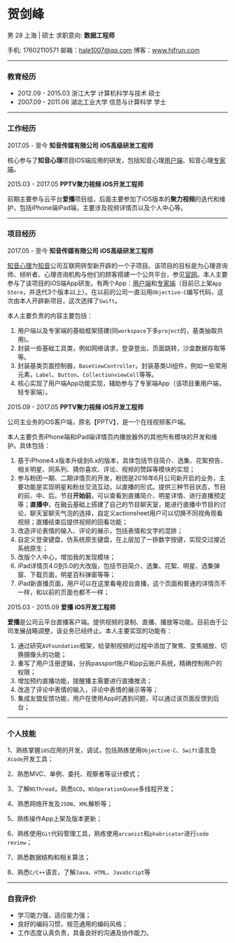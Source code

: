 # 贺剑峰         

男 28 上海 | 硕士				求职意向:	**数据工程师**

手机: 17602110571		邮箱：hale1007@qq.com    博客：www.hjfrun.com

<hr style = "height:1px" />


### 教育经历

* 2012.09 - 2015.03        浙江大学             计算机科学与技术      硕士
* 2007.09 - 2011.06        湖北工业大学     信息与计算科学          学士


<hr style = "height:1px" />

### 工作经历

2017.05 - 至今		**知音传媒有限公司**		**iOS高级研发工程师**

核心参与了**知音心理**项目iOS端应用的研发，包括知音心理[用户端](https://itunes.apple.com/cn/app/%E7%9F%A5%E9%9F%B3%E5%BF%83%E7%90%86-%E8%AE%A9%E4%BD%A0%E6%9B%B4%E6%87%82%E4%BD%A0/id1297809479)、知音心理[专家端](https://itunes.apple.com/cn/app/%E7%9F%A5%E9%9F%B3%E4%B8%93%E5%AE%B6-%E6%82%A8%E7%9A%84%E7%A7%BB%E5%8A%A8%E5%B7%A5%E4%BD%9C%E5%AE%A4/id1297830819)。

2015.03 - 2017.05		**PPTV聚力视频 iOS开发工程师**

前期主要参与云平台**爱播**项目组，后面主要参加了iOS版本的**聚力视频**的迭代和维护，包括iPhone端iPad端，主要涉及视频详情页以及个人中心等。

<hr style = "height:1px" />

### 项目经历

2017.05 - 至今			**知音传媒有限公司**		**iOS高级研发工程师**

[知音心理](http://www.zhiyinxinli.com/)为[知音](http://www.zhiyin.cn/)公司互联网转型新开辟的一个子项目。该项目的目标是为心理咨询师、倾听者、心理咨询机构与他们的顾客搭建一个公共平台，参见[官网](http://www.zhiyinxinli.com/)。本人主要参与了该项目的iOS端App研发。有两个App：[用户端](https://itunes.apple.com/cn/app/%E7%9F%A5%E9%9F%B3%E5%BF%83%E7%90%86-%E8%AE%A9%E4%BD%A0%E6%9B%B4%E6%87%82%E4%BD%A0/id1297809479)和[专家端](https://itunes.apple.com/cn/app/%E7%9F%A5%E9%9F%B3%E4%B8%93%E5%AE%B6-%E6%82%A8%E7%9A%84%E7%A7%BB%E5%8A%A8%E5%B7%A5%E4%BD%9C%E5%AE%A4/id1297830819)（目前已上架`App Store`，并迭代3个版本以上）。在以前的公司一直沿用`Objective-C`编写代码，这次由本人开辟新项目，这次选择了`Swift`。

本人主要负责的内容主要包括：

1. 用户端以及专家端的基础框架搭建(同`workspace`下多`project`的，基类抽取共用)。
2. 封装一些基础工具类，例如网络请求，登录登出，页面跳转，沙盒数据存取等等。
3. 封装基类页面控制器，`BaseViewController`。封装基类UI组件，例如一些常用元素，`Label`、`Button`、`CollectionviewCell`等等。
4. 核心实现了用户端App功能实现，辅助参与了专家端App（该项目重用户端，轻专家端）。



2015.09 - 2017.05		**PPTV聚力视频  iOS开发工程师**

公司主业务的iOS客户端，原名【PPTV】，是一个在线视频客户端。

本人主要负责iPhone端和iPad端详情页内播放器外的其他所有模块的开发和维护。具体包括：

1. 基于iPhone4.x版本升级到6.x的版本，具体包括节目简介、选集、花絮预告、相关明星、同系列、猜你喜欢、评论、视频的赞踩等模块的实现；
2. 参与粉团一期、二期详情页的开发，粉团是2016年6月公司新开启的业务，主要功能是实现明星和粉丝交流互动，以直播的形式。提供三种节目状态，节目的前、中、后。节目**开始前**，可以查看到直播简介、明星详情、进行直播预定等；**直播中**，在融云基础上搭建了自己的节目聊天室，能进行直播中节目的讨论，聊天室聊天气泡的选择，自定义actionsheet用户可以切换不同视角观看视频；直播结束后提供视频的回看功能；
3. 改造评论表情的输入、评论的展示，包括表情和文字的混排；
4. 自定义登录键盘，仿系统原生键盘，在上层加了一排数字按键，实现交过接近系统原生；
5. 改版个人中心，增加我的发现模块；
6. iPad详情页4.0到5.0的大改版，包括节目简介、选集、花絮、明星、选集弹窗、下载页面，明星百科弹窗等等；
7. iPad新直播页面，用户可以在这里看电视台直播，这个页面和普通的详情页不一样，和以前的页面也都不一样；

2015.03 - 2015.09    **爱播 iOS开发工程师**

**爱播**是公司云平台直播客户端。提供视频的录制、直播、播放等功能。目前由于公司发展战略调整，该业务已经终止。本人主要实现的功能有：

1. 通过研究`AVFoundation`框架，给录制视频的过程中添加了聚焦、变焦缩放、切换摄像头的功能；
2. 重写了用户注册逻辑，分拆passport账户和pp云账户系统，精确控制用户的权限；
3. 增加预约直播功能，提醒播主需要进行直播推流；
4. 改造了评论中表情的输入，评论中表情的展示等等；
5. 集成友盟反馈功能，用户在使用App时遇到问题，可以通过该页面反馈到后台；

<hr style = "height:1px" />

### 个人技能

1、熟练掌握`iOS`应用的开发，调试，包括熟练使用`Objective-C`、`Swift`语言及`Xcode`开发工具；

2、熟悉MVC、单例、委托、观察者等设计模式；

3、了解`NSThread`，熟悉`GCD`，`NSOperationQueue`多线程开发；

4、熟悉网络开发及`JSON`、`XML`解析等；

5、熟练操作App上架及版本更新；

6、熟练使用`Git`代码管理工具，熟练使用`arcanist`和`phabricator`进行`code review`；

7、熟悉数据结构和相关算法；

8、熟悉`C/C++`语言，了解`Java`、`HTML`、`JavaScript`等

<hr style = "height:1px" />

### 自我评价

* 学习能力强，适应能力强；
* 良好的编码习惯，规范通用的编码风格；
* 工作态度认真负责，具备良好的沟通及协作能力。
